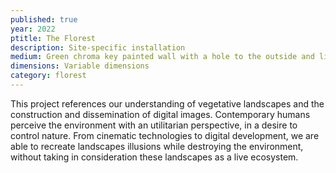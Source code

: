 ```yaml
---
published: true
year: 2022
ptitle: The Florest
description: Site-specific installation
medium: Green chroma key painted wall with a hole to the outside and light reflectors
dimensions: Variable dimensions
category: florest
---
```

This project references our understanding of vegetative landscapes and the construction and dissemination of digital images. Contemporary humans perceive the environment with an utilitarian perspective, in a desire to control nature. From cinematic technologies to digital development, we are able to recreate landscapes illusions while destroying the environment, without taking in consideration these landscapes as a live ecosystem.
